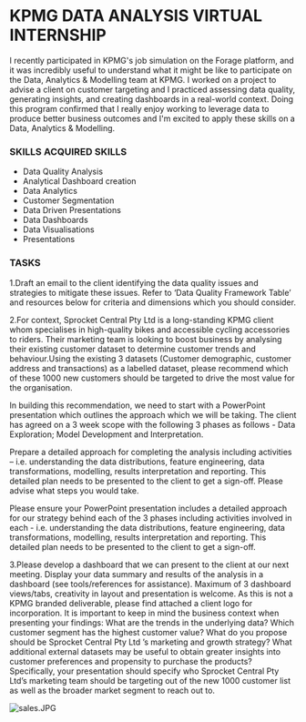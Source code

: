 # KPMG DATA ANALYSIS VIRTUAL INTERNSHIP

I recently participated in KPMG's job simulation on the Forage platform, and it was incredibly useful to understand what it might be like to participate on the Data, Analytics & Modelling team at KPMG.
I worked on a project to advise a client on customer targeting and I practiced assessing data quality, generating insights, and creating dashboards in a real-world context.
Doing this program confirmed that I really enjoy working to leverage data to produce better business outcomes and I'm excited to apply these skills on a Data, Analytics & Modelling.

### SKILLS ACQUIRED SKILLS

- Data Quality Analysis
- Analytical Dashboard creation
- Data Analytics
- Customer Segmentation
- Data Driven Presentations
- Data Dashboards
- Data Visualisations
- Presentations

### TASKS

1.Draft an email to the client identifying the data quality issues and strategies to mitigate these issues. Refer to ‘Data Quality Framework Table’ and resources below for criteria and dimensions which you should consider.

2.For context, Sprocket Central Pty Ltd is a long-standing KPMG client whom specialises in high-quality bikes and accessible cycling accessories to riders. Their marketing team is looking to boost business by analysing their existing customer dataset to determine customer trends and behaviour.Using the existing 3 datasets (Customer demographic, customer address and transactions) as a labelled dataset, please recommend which of these 1000 new customers should be targeted to drive the most value for the organisation.

In building this recommendation, we need to start with a PowerPoint presentation which outlines the approach which we will be taking. The client has agreed on a 3 week scope with the following 3 phases as follows - Data Exploration; Model Development and Interpretation.

Prepare a detailed approach for completing the analysis including activities – i.e. understanding the data distributions, feature engineering, data transformations, modelling, results interpretation and reporting. This detailed plan needs to be presented to the client to get a sign-off. Please advise what steps you would take.

Please ensure your PowerPoint presentation includes a detailed approach for our strategy behind each of the 3 phases including activities involved in each - i.e. understanding the data distributions, feature engineering, data transformations, modelling, results interpretation and reporting. This detailed plan needs to be presented to the client to get a sign-off.

3.Please develop a dashboard that we can present to the client at our next meeting. Display your data summary and results of the analysis in a dashboard (see tools/references for assistance). Maximum of 3 dashboard views/tabs, creativity in layout and presentation is welcome. As this is not a KPMG branded deliverable, please find attached a client logo for incorporation. It is important to keep in mind the business context when presenting your findings: What are the trends in the underlying data? Which customer segment has the highest customer value? What do you propose should be Sprocket Central Pty Ltd ’s marketing and growth strategy? What additional external datasets may be useful to obtain greater insights into customer preferences and propensity to purchase the products? Specifically, your presentation should specify who Sprocket Central Pty Ltd’s marketing team should be targeting out of the new 1000 customer list as well as the broader market segment to reach out to.


![sales.JPG](attachment:sales.JPG)
